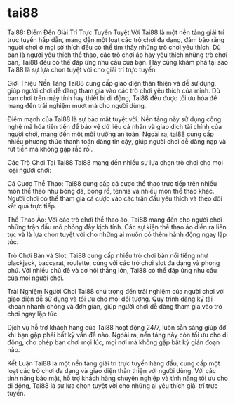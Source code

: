# tai88
 Tai88: Điểm Đến Giải Trí Trực Tuyến Tuyệt Vời
Tai88 là một nền tảng giải trí trực tuyến hấp dẫn, mang đến một loạt các trò chơi đa dạng, đảm bảo rằng người chơi ở mọi sở thích đều có thể tìm thấy những trò chơi yêu thích. Dù bạn là người yêu thích thể thao, các trò chơi ảo hay yêu thích những trò chơi bàn, Tai88 đều có thể đáp ứng nhu cầu của bạn. Hãy cùng khám phá tại sao Tai88 là sự lựa chọn tuyệt vời cho giải trí trực tuyến.

Giới Thiệu Nền Tảng
Tai88 cung cấp giao diện thân thiện và dễ sử dụng, giúp người chơi dễ dàng tham gia vào các trò chơi yêu thích của mình. Dù bạn chơi trên máy tính hay thiết bị di động, Tai88 đều được tối ưu hóa để mang đến trải nghiệm mượt mà cho người dùng.

Điểm mạnh của Tai88 là sự bảo mật tuyệt vời. Nền tảng này sử dụng công nghệ mã hóa tiên tiến để bảo vệ dữ liệu cá nhân và giao dịch tài chính của người chơi, mang đến một môi trường an toàn. Ngoài ra, <a href="https://tai88.net"> tai88 </a>  cung cấp nhiều phương thức thanh toán đáng tin cậy, giúp người chơi dễ dàng nạp và rút tiền mà không gặp rắc rối.

Các Trò Chơi Tại Tai88
Tai88 mang đến nhiều sự lựa chọn trò chơi cho mọi loại người chơi:

Cá Cược Thể Thao: Tai88 cung cấp cá cược thể thao trực tiếp trên nhiều môn thể thao như bóng đá, bóng rổ, tennis và nhiều môn thể thao khác. Người chơi có thể tham gia cá cược vào các trận đấu yêu thích và theo dõi kết quả trực tiếp.

Thể Thao Ảo: Với các trò chơi thể thao ảo, Tai88 mang đến cho người chơi những trận đấu mô phỏng đầy kịch tính. Các sự kiện thể thao ảo diễn ra liên tục và là lựa chọn tuyệt vời cho những ai muốn có thêm hành động ngay lập tức.

Trò Chơi Bàn và Slot: Tai88 cung cấp nhiều trò chơi bàn nổi tiếng như blackjack, baccarat, roulette, cùng với các trò chơi slot đa dạng và phong phú. Với nhiều chủ đề và cơ hội thắng lớn, Tai88 có thể đáp ứng nhu cầu của mọi người chơi.

Trải Nghiệm Người Chơi
Tai88 chú trọng đến trải nghiệm của người chơi với giao diện dễ sử dụng và tối ưu cho mọi đối tượng. Quy trình đăng ký tài khoản nhanh chóng và đơn giản, giúp người chơi dễ dàng tham gia vào trò chơi ngay lập tức.

Dịch vụ hỗ trợ khách hàng của Tai88 hoạt động 24/7, luôn sẵn sàng giúp đỡ khi bạn gặp phải bất kỳ vấn đề nào. Ngoài ra, nền tảng này còn tối ưu cho di động, cho phép bạn chơi mọi lúc, mọi nơi mà không gặp bất kỳ gián đoạn nào.

Kết Luận
Tai88 là một nền tảng giải trí trực tuyến hàng đầu, cung cấp một loạt các trò chơi đa dạng và giao diện thân thiện với người dùng. Với các tính năng bảo mật, hỗ trợ khách hàng chuyên nghiệp và tính năng tối ưu cho di động, Tai88 là sự lựa chọn tuyệt vời cho những ai yêu thích giải trí trực tuyến.


